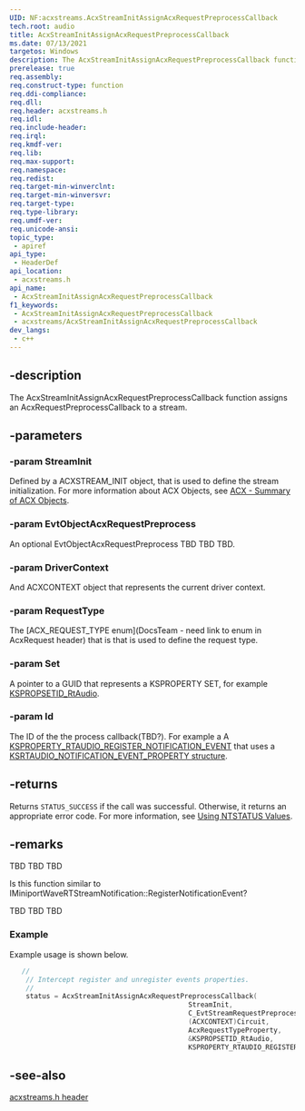 ```yaml
---
UID: NF:acxstreams.AcxStreamInitAssignAcxRequestPreprocessCallback
tech.root: audio
title: AcxStreamInitAssignAcxRequestPreprocessCallback
ms.date: 07/13/2021
targetos: Windows
description: The AcxStreamInitAssignAcxRequestPreprocessCallback function assigns an  AcxRequestPreprocessCallback to a stream. 
prerelease: true
req.assembly: 
req.construct-type: function
req.ddi-compliance: 
req.dll: 
req.header: acxstreams.h
req.idl: 
req.include-header: 
req.irql: 
req.kmdf-ver: 
req.lib: 
req.max-support: 
req.namespace: 
req.redist: 
req.target-min-winverclnt: 
req.target-min-winversvr: 
req.target-type: 
req.type-library: 
req.umdf-ver: 
req.unicode-ansi: 
topic_type:
 - apiref
api_type:
 - HeaderDef 
api_location:
 - acxstreams.h
api_name:
 - AcxStreamInitAssignAcxRequestPreprocessCallback
f1_keywords:
 - AcxStreamInitAssignAcxRequestPreprocessCallback
 - acxstreams/AcxStreamInitAssignAcxRequestPreprocessCallback
dev_langs:
 - c++
---
```


## -description

The AcxStreamInitAssignAcxRequestPreprocessCallback function assigns an  AcxRequestPreprocessCallback to a stream.

## -parameters

### -param StreamInit

Defined by a ACXSTREAM_INIT object, that is used to define the stream initialization. For more information about ACX Objects, see [ACX - Summary of ACX Objects](/windows-hardware/drivers/audio/acx-summary-of-objects).

### -param EvtObjectAcxRequestPreprocess

An optional EvtObjectAcxRequestPreprocess TBD TBD TBD.

### -param DriverContext

And ACXCONTEXT object that represents the current driver context.
 
### -param RequestType

The [ACX_REQUEST_TYPE enum](DocsTeam - need link to enum in AcxRequest header) that is that is used to define the request type.

### -param Set

A pointer to a GUID that represents a KSPROPERTY SET, for example [KSPROPSETID_RtAudio](/windows-hardware/drivers/audio/kspropsetid-rtaudio).

### -param Id

The ID of the the process callback(TBD?). For example a A [KSPROPERTY_RTAUDIO_REGISTER_NOTIFICATION_EVENT](/windows-hardware/drivers/audio/ksproperty-rtaudio-register-notification-event) that uses a [KSRTAUDIO_NOTIFICATION_EVENT_PROPERTY structure](/windows-hardware/drivers/ddi/ksmedia/ns-ksmedia-ksrtaudio_notification_event_property).


## -returns

Returns `STATUS_SUCCESS` if the call was successful. Otherwise, it returns an appropriate error code. For more information, see [Using NTSTATUS Values](/windows-hardware/drivers/kernel/using-ntstatus-values).

## -remarks

TBD TBD TBD 

Is this function similar to IMiniportWaveRTStreamNotification::RegisterNotificationEvent?

TBD TBD TBD 

### Example

Example usage is shown below.

```cpp
   //
    // Intercept register and unregister events properties.
    //
    status = AcxStreamInitAssignAcxRequestPreprocessCallback(
                                            StreamInit, 
                                            C_EvtStreamRequestPreprocess,
                                            (ACXCONTEXT)Circuit,
                                            AcxRequestTypeProperty,
                                            &KSPROPSETID_RtAudio, 
                                            KSPROPERTY_RTAUDIO_REGISTER_NOTIFICATION_EVENT);
```



## -see-also

[acxstreams.h header](index.md)

